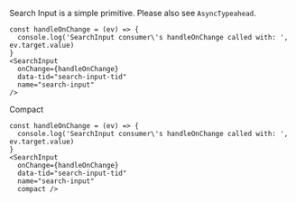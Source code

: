 Search Input is a simple primitive. Please also see `AsyncTypeahead`.

```
const handleOnChange = (ev) => {
  console.log('SearchInput consumer\'s handleOnChange called with: ', ev.target.value)
}
<SearchInput
  onChange={handleOnChange}
  data-tid="search-input-tid"
  name="search-input"
/>
```

Compact

```
const handleOnChange = (ev) => {
  console.log('SearchInput consumer\'s handleOnChange called with: ', ev.target.value)
}
<SearchInput
  onChange={handleOnChange}
  data-tid="search-input-tid"
  name="search-input"
  compact />
```
